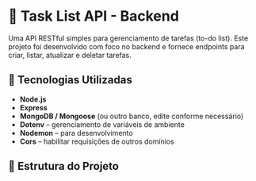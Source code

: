# 📝 Task List API - Backend

Uma API RESTful simples para gerenciamento de tarefas (to-do list). Este projeto foi desenvolvido com foco no backend e fornece endpoints para criar, listar, atualizar e deletar tarefas.

## 🚀 Tecnologias Utilizadas

- **Node.js**
- **Express**
- **MongoDB / Mongoose** (ou outro banco, edite conforme necessário)
- **Dotenv** – gerenciamento de variáveis de ambiente
- **Nodemon** – para desenvolvimento
- **Cors** – habilitar requisições de outros domínios

## 📁 Estrutura do Projeto


